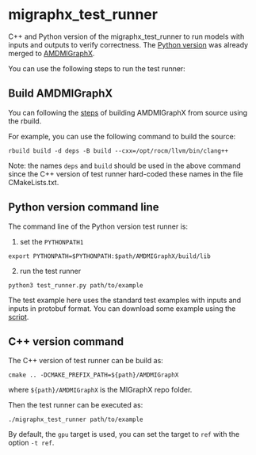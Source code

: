 # migraphx_test_runner
C++ and Python version of the migraphx_test_runner to run 
models with inputs and outputs to verify correctness. The 
[Python version](https://github.com/ROCmSoftwarePlatform/AMDMIGraphX/blob/develop/tools/test_runner.py)
was already merged to [AMDMIGraphX](https://github.com/ROCmSoftwarePlatform/AMDMIGraphX).

You can use the following steps to run the test runner:

## Build AMDMIGraphX
You can following the [steps](https://github.com/ROCmSoftwarePlatform/AMDMIGraphX#use-the-rocm-build-tool-rbuild) 
of building AMDMIGraphX from source using the rbuild.

For example, you can use the following command to build the source:

```
rbuild build -d deps -B build --cxx=/opt/rocm/llvm/bin/clang++
```

Note: the names `deps` and `build` should be used in the above command since the C++ version of 
test runner hard-coded these names in the file CMakeLists.txt.

## Python version command line
The command line of the Python version test runner is:

1) set the `PYTHONPATH1`
```
export PYTHONPATH=$PYTHONPATH:$path/AMDMIGraphX/build/lib
```

2) run the test runner

```
python3 test_runner.py path/to/example
```

The test example here uses the standard test examples with inputs and inputs in protobuf format. You can download some
example using the [script](https://github.com/ROCmSoftwarePlatform/AMDMIGraphX/blob/develop/tools/download_models.sh).


## C++ version command

The C++ version of test runner can be build as:

```
cmake .. -DCMAKE_PREFIX_PATH=${path}/AMDMIGraphX
```

where `${path}/AMDMIGraphX` is the MIGraphX repo folder.

Then the test runner can be executed as:

```
./migraphx_test_runner path/to/example
```

By default, the `gpu` target is used, you can set the target to `ref` with the option `-t ref`.


